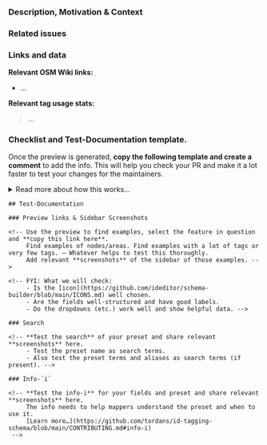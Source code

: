 ### Description, Motivation & Context

<!-- Help readers to understand why this is relevant -->

### Related issues

<!-- Please link any related issues here. 
     Use "Closes #123" to reference issues that should be closed automatically when this is merged. -->

### Links and data

**Relevant OSM Wiki links:**
- …

**Relevant tag usage stats:**
> …
<!-- E.g., Numbers from [Taginfo](https://taginfo.openstreetmap.org/) or [local Taginfo](https://taginfo.geofabrik.de/) -->
<!-- E.g., A link to https://taghistory.raifer.tech -->

### Checklist and Test-Documentation template.

Once the preview is generated, **copy the following template and create a comment** to add the info.
This will help you check your PR and make it a lot faster to test your changes for the maintainers.

<details><summary>Read more about how this works…</summary>

After you submit your PR, the system will create a preview and comment on your PR:
> 🍱 You can preview the tagging presets of this pull request here.

If this is your first contribution to this project, the preview will not happen right away but requires a click from one of the project members. We will do this ASAP.
</details>

```
## Test-Documentation

### Preview links & Sidebar Screenshots

<!-- Use the preview to find examples, select the feature in question and **copy this link here**.
     Find examples of nodes/areas. Find examples with a lot of tags or very few tags. – Whatever helps to test this thoroughly.
     Add relevant **screenshots** of the sidebar of those examples. -->

<!-- FYI: What we will check:
     - Is the [icon](https://github.com/ideditor/schema-builder/blob/main/ICONS.md) well chosen.
     - Are the fields well-structured and have good labels.
     - Do the dropdowns (etc.) work well and show helpful data. -->

### Search

<!-- **Test the search** of your preset and share relevant **screenshots** here.
     - Test the preset name as search terms.
     - Also test the preset terms and aliases as search terms (if present). -->

### Info-`i`

<!-- **Test the info-i** for your fields and preset and share relevant **screenshots** here.
     The info needs to help mappers understand the preset and when to use it.
     [Learn more…](https://github.com/tordans/id-tagging-schema/blob/main/CONTRIBUTING.md#info-i)
 -->
```
